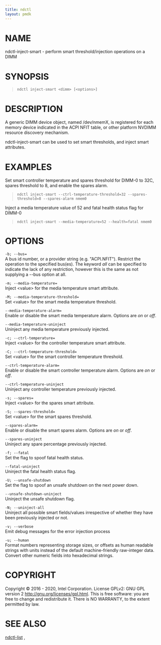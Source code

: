 ```yaml
---
title: ndctl
layout: pmdk
---
```


# NAME

ndctl-inject-smart - perform smart threshold/injection operations on a
DIMM

# SYNOPSIS

>     ndctl inject-smart <dimm> [<options>]

# DESCRIPTION

A generic DIMM device object, named /dev/nmemX, is registered for each
memory device indicated in the ACPI NFIT table, or other platform NVDIMM
resource discovery mechanism.

ndctl-inject-smart can be used to set smart thresholds, and inject smart
attributes.

# EXAMPLES

Set smart controller temperature and spares threshold for DIMM-0 to 32C,
spares threshold to 8, and enable the spares alarm.

>     ndctl inject-smart --ctrl-temperature-threshold=32 --spares-threshold=8 --spares-alarm nmem0

Inject a media temperature value of 52 and fatal health status flag for
DIMM-0

>     ndctl inject-smart --media-temperature=52 --health=fatal nmem0

# OPTIONS

`-b; --bus=`  
A bus id number, or a provider string (e.g. "ACPI.NFIT"). Restrict the
operation to the specified bus(es). The keyword *all* can be specified
to indicate the lack of any restriction, however this is the same as not
supplying a --bus option at all.

`-m; --media-temperature=`  
Inject \<value> for the media temperature smart attribute.

`-M; --media-temperature-threshold=`  
Set \<value> for the smart media temperature threshold.

`--media-temperature-alarm=`  
Enable or disable the smart media temperature alarm. Options are *on* or
*off*.

`--media-temperature-uninject`  
Uninject any media temperature previously injected.

`-c; --ctrl-temperature=`  
Inject \<value> for the controller temperature smart attribute.

`-C; --ctrl-temperature-threshold=`  
Set \<value> for the smart controller temperature threshold.

`--ctrl-temperature-alarm=`  
Enable or disable the smart controller temperature alarm. Options are
*on* or *off*.

`--ctrl-temperature-uninject`  
Uninject any controller temperature previously injected.

`-s; --spares=`  
Inject \<value> for the spares smart attribute.

`-S; --spares-threshold=`  
Set \<value> for the smart spares threshold.

`--spares-alarm=`  
Enable or disable the smart spares alarm. Options are *on* or *off*.

`--spares-uninject`  
Uninject any spare percentage previously injected.

`-f; --fatal`  
Set the flag to spoof fatal health status.

`--fatal-uninject`  
Uninject the fatal health status flag.

`-U; --unsafe-shutdown`  
Set the flag to spoof an unsafe shutdown on the next power down.

`--unsafe-shutdown-uninject`  
Uninject the unsafe shutdown flag.

`-N; --uninject-all`  
Uninject all possible smart fields/values irrespective of whether they
have been previously injected or not.

`-v; --verbose`  
Emit debug messages for the error injection process

<!-- -->

`-u; --human`  
Format numbers representing storage sizes, or offsets as human readable
strings with units instead of the default machine-friendly raw-integer
data. Convert other numeric fields into hexadecimal strings.

# COPYRIGHT

Copyright © 2016 - 2020, Intel Corporation. License GPLv2: GNU GPL
version 2 <http://gnu.org/licenses/gpl.html>. This is free software: you
are free to change and redistribute it. There is NO WARRANTY, to the
extent permitted by law.

# SEE ALSO

[ndctl-list](ndctl-list.md) ,
